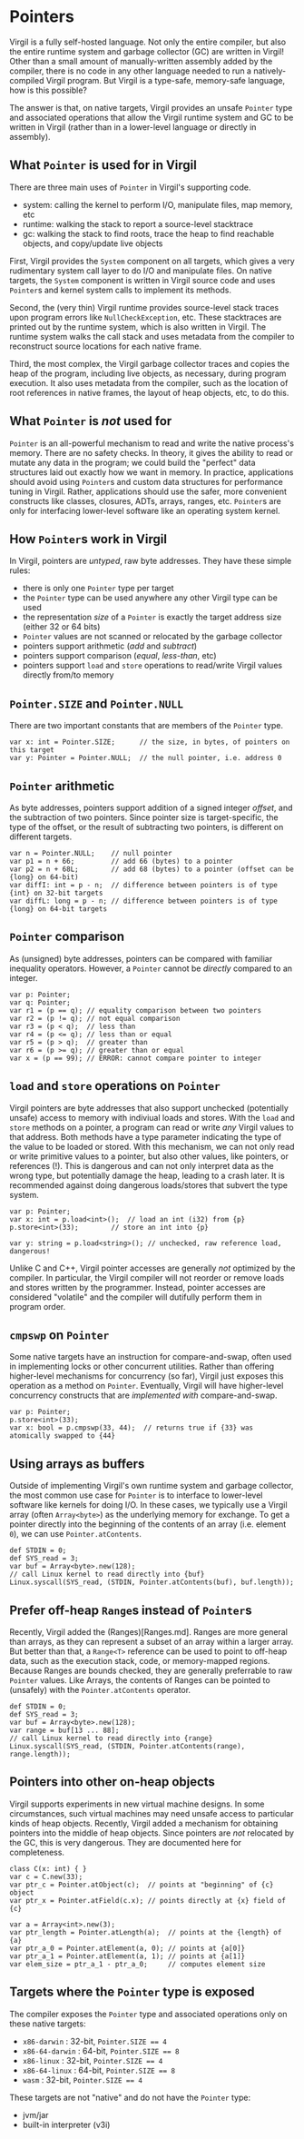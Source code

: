 # Pointers

Virgil is a fully self-hosted language.
Not only the entire compiler, but also the entire runtime system and garbage collector (GC) are written in Virgil!
Other than a small amount of manually-written assembly added by the compiler, there is no code in any other language needed to run a natively-compiled Virgil program.
But Virgil is a type-safe, memory-safe language, how is this possible?

The answer is that, on native targets, Virgil provides an unsafe `Pointer` type and associated operations that allow the Virgil runtime system and GC to be written in Virgil (rather than in a lower-level language or directly in assembly).

## What `Pointer` is used for in Virgil

There are three main uses of `Pointer` in Virgil's supporting code.

* system: calling the kernel to perform I/O, manipulate files, map memory, etc
* runtime: walking the stack to report a source-level stacktrace
* gc: walking the stack to find roots, trace the heap to find reachable objects, and copy/update live objects

First, Virgil provides the `System` component on all targets, which gives a very rudimentary system call layer to do I/O and manipulate files.
On native targets, the `System` component is written in Virgil source code and uses `Pointer`s and kernel system calls to implement its methods.

Second, the (very thin) Virgil runtime provides source-level stack traces upon program errors like `NullCheckException`, etc.
These stacktraces are printed out by the runtime system, which is also written in Virgil.
The runtime system walks the call stack and uses metadata from the compiler to reconstruct source locations for each native frame.

Third, the most complex, the Virgil garbage collector traces and copies the heap of the program, including live objects, as necessary, during program execution.
It also uses metadata from the compiler, such as the location of root references in native frames, the layout of heap objects, etc, to do this.

## What `Pointer` is *not* used for

`Pointer` is an all-powerful mechanism to read and write the native process's memory.
There are no safety checks.
In theory, it gives the ability to read or mutate any data in the program; we could build the "perfect" data structures laid out exactly how we want in memory.
In practice, applications should avoid using `Pointer`s and custom data structures for performance tuning in Virgil.
Rather, applications should use the safer, more convenient constructs like classes, closures, ADTs, arrays, ranges, etc.
`Pointer`s are only for interfacing lower-level software like an operating system kernel.

## How `Pointer`s work in Virgil

In Virgil, pointers are *untyped*, raw byte addresses.
They have these simple rules:

* there is only one `Pointer` type per target
* the `Pointer` type can be used anywhere any other Virgil type can be used
* the representation *size* of a `Pointer` is exactly the target address size (either 32 or 64 bits)
* `Pointer` values are not scanned or relocated by the garbage collector
* pointers support arithmetic (*add* and *subtract*)
* pointers support comparison (*equal*, *less-than*, etc)
* pointers support `load` and `store` operations to read/write Virgil values directly from/to memory

## `Pointer.SIZE` and `Pointer.NULL`

There are two important constants that are members of the `Pointer` type.

```
var x: int = Pointer.SIZE;      // the size, in bytes, of pointers on this target
var y: Pointer = Pointer.NULL;  // the null pointer, i.e. address 0
```

## `Pointer` arithmetic

As byte addresses, pointers support addition of a signed integer *offset*, and the subtraction of two pointers.
Since pointer size is target-specific, the type of the offset, or the result of subtracting two pointers, is different on different targets.

```
var n = Pointer.NULL;    // null pointer
var p1 = n + 66;         // add 66 (bytes) to a pointer
var p2 = n + 68L;        // add 68 (bytes) to a pointer (offset can be {long} on 64-bit)
var diffI: int = p - n;  // difference between pointers is of type {int} on 32-bit targets
var diffL: long = p - n; // difference between pointers is of type {long} on 64-bit targets
```

## `Pointer` comparison

As (unsigned) byte addresses, pointers can be compared with familiar inequality operators.
However, a `Pointer` cannot be *directly* compared to an integer.

```
var p: Pointer;
var q: Pointer;
var r1 = (p == q); // equality comparison between two pointers
var r2 = (p != q); // not equal comparison
var r3 = (p < q);  // less than
var r4 = (p <= q); // less than or equal
var r5 = (p > q);  // greater than
var r6 = (p >= q); // greater than or equal
var x = (p == 99); // ERROR: cannot compare pointer to integer
```

## `load` and `store` operations on `Pointer`

Virgil pointers are byte addresses that also support unchecked (potentially unsafe) access to memory with indiviual loads and stores.
With the `load` and `store` methods on a pointer, a program can read or write *any* Virgil values to that address.
Both methods have a type parameter indicating the type of the value to be loaded or stored.
With this mechanism, we can not only read or write primitive values to a pointer, but also other values, like pointers, or references (!).
This is dangerous and can not only interpret data as the wrong type, but potentially damage the heap, leading to a crash later.
It is recommended against doing dangerous loads/stores that subvert the type system.

```
var p: Pointer;
var x: int = p.load<int>();  // load an int (i32) from {p}
p.store<int>(33);	     // store an int into {p}

var y: string = p.load<string>(); // unchecked, raw reference load, dangerous!
```

Unlike C and C++, Virgil pointer accesses are generally *not* optimized by the compiler.
In particular, the Virgil compiler will not reorder or remove loads and stores written by the programmer.
Instead, pointer accesses are considered "volatile" and the compiler will dutifully perform them in program order.

## `cmpswp` on `Pointer`

Some native targets have an instruction for compare-and-swap, often used in implementing locks or other concurrent utilities.
Rather than offering higher-level mechanisms for concurrency (so far), Virgil just exposes this operation as a method on `Pointer`.
Eventually, Virgil will have higher-level concurrency constructs that are *implemented with* compare-and-swap.

```
var p: Pointer;
p.store<int>(33);
var x: bool = p.cmpswp(33, 44);  // returns true if {33} was atomically swapped to {44}
```

## Using arrays as buffers

Outside of implementing Virgil's own runtime system and garbage collector, the most common use case for `Pointer` is to interface to lower-level software like kernels for doing I/O.
In these cases, we typically use a Virgil array (often `Array<byte>`) as the underlying memory for exchange.
To get a pointer directly into the beginning of the contents of an array (i.e. element `0`), we can use `Pointer.atContents`.

```
def STDIN = 0;
def SYS_read = 3;
var buf = Array<byte>.new(128);
// call Linux kernel to read directly into {buf}
Linux.syscall(SYS_read, (STDIN, Pointer.atContents(buf), buf.length));
```

## Prefer off-heap `Range`s instead of `Pointer`s

Recently, Virgil added the (Ranges)[Ranges.md].
Ranges are more general than arrays, as they can represent a subset of an array within a larger array.
But better than that, a `Range<T>` reference can be used to point to off-heap data, such as the execution stack, code, or memory-mapped regions.
Because Ranges are bounds checked, they are generally preferrable to raw `Pointer` values.
Like Arrays, the contents of Ranges can be pointed to (unsafely) with the `Pointer.atContents` operator.

```
def STDIN = 0;
def SYS_read = 3;
var buf = Array<byte>.new(128);
var range = buf[13 ... 88];
// call Linux kernel to read directly into {range}
Linux.syscall(SYS_read, (STDIN, Pointer.atContents(range), range.length));
```

## Pointers into other on-heap objects

Virgil supports experiments in new virtual machine designs.
In some circumstances, such virtual machines may need unsafe access to particular kinds of heap objects.
Recently, Virgil added a mechanism for obtaining pointers into the middle of heap objects.
Since pointers are *not* relocated by the GC, this is very dangerous.
They are documented here for completeness.

```
class C(x: int) { }
var c = C.new(33);
var ptr_c = Pointer.atObject(c);  // points at "beginning" of {c} object
var ptr_x = Pointer.atField(c.x); // points directly at {x} field of {c}

var a = Array<int>.new(3);
var ptr_length = Pointer.atLength(a);  // points at the {length} of {a}
var ptr_a_0 = Pointer.atElement(a, 0); // points at {a[0]}
var ptr_a_1 = Pointer.atElement(a, 1); // points at {a[1]}
var elem_size = ptr_a_1 - ptr_a_0;     // computes element size
```

## Targets where the `Pointer` type is exposed

The compiler exposes the `Pointer` type and associated operations only on these native targets:

* `x86-darwin` : 32-bit, `Pointer.SIZE == 4`
* `x86-64-darwin` : 64-bit, `Pointer.SIZE == 8`
* `x86-linux` : 32-bit, `Pointer.SIZE == 4`
* `x86-64-linux` : 64-bit, `Pointer.SIZE == 8`
* `wasm` : 32-bit, `Pointer.SIZE == 4`

These targets are not "native" and do not have the `Pointer` type:

* jvm/jar
* built-in interpreter (v3i)

